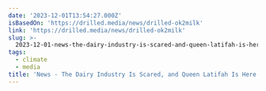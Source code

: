 ```yaml
---
date: '2023-12-01T13:54:27.000Z'
isBasedOn: 'https://drilled.media/news/drilled-ok2milk'
link: 'https://drilled.media/news/drilled-ok2milk'
slug: >-
  2023-12-01-news-the-dairy-industry-is-scared-and-queen-latifah-is-here-to-make-it-o
tags:
  - climate
  - media
title: 'News - The Dairy Industry Is Scared, and Queen Latifah Is Here to Make It O'
---
```


